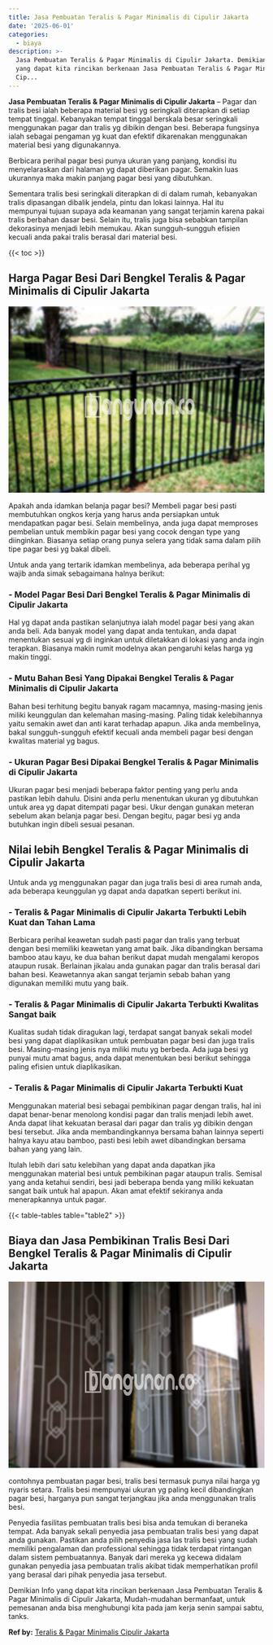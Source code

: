 ```yaml
---
title: Jasa Pembuatan Teralis & Pagar Minimalis di Cipulir Jakarta
date: '2025-06-01'
categories:
  - biaya
description: >-
  Jasa Pembuatan Teralis & Pagar Minimalis di Cipulir Jakarta. Demikian Info
  yang dapat kita rincikan berkenaan Jasa Pembuatan Teralis & Pagar Minimalis di
  Cip...
---
```


**Jasa Pembuatan Teralis & Pagar Minimalis di Cipulir Jakarta** – Pagar dan tralis besi ialah beberapa material besi yg seringkali diterapkan di setiap tempat tinggal. Kebanyakan tempat tinggal berskala besar seringkali menggunakan pagar dan tralis yg dibikin dengan besi. Beberapa fungsinya ialah sebagai pengaman yg kuat dan efektif dikarenakan menggunakan material besi yang digunakannya.

Berbicara perihal pagar besi punya ukuran yang panjang, kondisi itu menyelaraskan dari halaman yg dapat diberikan pagar. Semakin luas ukurannya maka makin panjang pagar besi yang dibutuhkan.

Sementara tralis besi seringkali diterapkan di di dalam rumah, kebanyakan tralis dipasangan dibalik jendela, pintu dan lokasi lainnya. Hal itu mempunyai tujuan supaya ada keamanan yang sangat terjamin karena pakai tralis berbahan dasar besi. Selain itu, tralis juga bisa sebabkan tampilan dekorasinya menjadi lebih memukau. Akan sungguh-sungguh efisien kecuali anda pakai tralis berasal dari material besi.

{{< toc >}}

## Harga Pagar Besi Dari Bengkel Teralis & Pagar Minimalis di Cipulir Jakarta

![Jasa Pembuatan Teralis & Pagar Minimalis di Cipulir Jakarta](/images/pagar-minimalis-murah-27.png)

Apakah anda idamkan belanja pagar besi? Membeli pagar besi pasti membutuhkan ongkos kerja yang harus anda persiapkan untuk mendapatkan pagar besi. Selain membelinya, anda juga dapat memproses pembelian untuk membikin pagar besi yang cocok dengan type yang diinginkan. Biasanya setiap orang punya selera yang tidak sama dalam pilih tipe pagar besi yg bakal dibeli.

Untuk anda yang tertarik idamkan membelinya, ada beberapa perihal yg wajib anda simak sebagaimana halnya berikut:
### \- Model Pagar Besi Dari Bengkel Teralis & Pagar Minimalis di Cipulir Jakarta

Hal yg dapat anda pastikan selanjutnya ialah model pagar besi yang akan anda beli. Ada banyak model yang dapat anda tentukan, anda dapat menentukan sesuai yg di inginkan untuk diletakkan di lokasi yang anda ingin terapkan. Biasanya makin rumit modelnya akan pengaruhi kelas harga yg makin tinggi.

### \- Mutu Bahan Besi Yang Dipakai Bengkel Teralis & Pagar Minimalis di Cipulir Jakarta

Bahan besi terhitung begitu banyak ragam macamnya, masing-masing jenis miliki keunggulan dan kelemahan masing-masing. Paling tidak kelebihannya yaitu semakin awet dan anti karat terhadap apapun. Jika anda membelinya, bakal sungguh-sungguh efektif kecuali anda membeli pagar besi dengan kwalitas material yg bagus.

### \- Ukuran Pagar Besi Dipakai Bengkel Teralis & Pagar Minimalis di Cipulir Jakarta

Ukuran pagar besi menjadi beberapa faktor penting yang perlu anda pastikan lebih dahulu. Disini anda perlu menentukan ukuran yg dibutuhkan untuk area yg dapat ditempati pagar besi. Ukur dengan gunakan meteran sebelum akan belanja pagar besi. Dengan begitu, pagar besi yg anda butuhkan ingin dibeli sesuai pesanan.

## Nilai lebih Bengkel Teralis & Pagar Minimalis di Cipulir Jakarta

Untuk anda yg menggunakan pagar dan juga tralis besi di area rumah anda, ada beberapa keunggulan yg dapat anda dapatkan seperti berikut ini.

### \- Teralis & Pagar Minimalis di Cipulir Jakarta Terbukti Lebih Kuat dan Tahan Lama

Berbicara perihal keawetan sudah pasti pagar dan tralis yang terbuat dengan besi memiliki keawetan yang amat baik. Jika dibandingkan bersama bamboo atau kayu, ke dua bahan berikut dapat mudah mengalami keropos ataupun rusak. Berlainan jikalau anda gunakan pagar dan tralis berasal dari bahan besi. Keawetannya akan sangat terjamin sebab bahan yang digunakan memiliki mutu yang baik.

### \- Teralis & Pagar Minimalis di Cipulir Jakarta Terbukti Kwalitas Sangat baik

Kualitas sudah tidak diragukan lagi, terdapat sangat banyak sekali model besi yang dapat diaplikasikan untuk pembuatan pagar besi dan juga tralis besi. Masing-masing jenis nya miliki mutu yg berbeda. Ada juga besi yg punyai mutu amat bagus, anda dapat menentukan besi berikut sehingga paling efisien untuk diaplikasikan.

### \- Teralis & Pagar Minimalis di Cipulir Jakarta Terbukti Kuat

Menggunakan material besi sebagai pembikinan pagar dengan tralis, hal ini dapat benar-benar menolong kondisi pagar dan tralis menjadi lebih awet. Anda dapat lihat kekuatan berasal dari pagar dan tralis yg dibikin dengan besi tersebut. Jika anda membandingkannya bersama bahan lainnya seperti halnya kayu atau bamboo, pasti besi lebih awet dibandingkan bersama bahan yang yang lain.

Itulah lebih dari satu kelebihan yang dapat anda dapatkan jika menggunakan material besi untuk pembikinan pagar ataupun tralis. Semisal yang anda ketahui sendiri, besi jadi beberapa benda yang miliki kekuatan sangat baik untuk hal apapun. Akan amat efektif sekiranya anda menerapkannya untuk pagar.

{{< table-tables table="table2" >}}

## Biaya dan Jasa Pembikinan Tralis Besi Dari Bengkel Teralis & Pagar Minimalis di Cipulir Jakarta

![Jasa Pembuatan Teralis & Pagar Minimalis di Cipulir Jakarta](/images/teralis-minimalis-murah-25.png)

contohnya pembuatan pagar besi, tralis besi termasuk punya nilai harga yg nyaris setara. Tralis besi mempunyai ukuran yg paling kecil dibandingkan pagar besi, harganya pun sangat terjangkau jika anda menggunakan tralis besi.

Penyedia fasilitas pembuatan tralis besi bisa anda temukan di beraneka tempat. Ada banyak sekali penyedia jasa pembuatan tralis besi yang dapat anda gunakan. Pastikan anda pilih penyedia jasa las tralis besi yang sudah memiliki pengalaman dan professional sehingga tidak terdapat rintangan dalam sistem pembuatannya. Banyak dari mereka yg kecewa didalam gunakan penyedia jasa pembuatan tralis akibat tidak memperhatikan profil yang berasal dari pihak penyedia jasa tersebut.

Demikian Info yang dapat kita rincikan berkenaan Jasa Pembuatan Teralis & Pagar Minimalis di Cipulir Jakarta, Mudah-mudahan bermanfaat, untuk pemesanan anda bisa menghubungi kita pada jam kerja senin sampai sabtu, tanks.

**Ref by:** [Teralis & Pagar Minimalis Cipulir Jakarta](https://id.wikipedia.org/wiki/Teralis)
